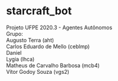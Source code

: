 # starcraft_bot

Projeto UFPE 2020.3 - Agentes Autônomos  
Grupo:  
Augusto Terra (aht)  
Carlos Eduardo de Mello (ceblmp)  
Daniel  
Lygia (lhca)  
Matheus de Carvalho Barbosa (mcb4)  
Vítor Godoy Souza (vgs2)  

